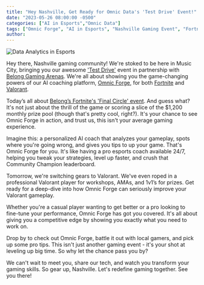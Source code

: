 ```yaml
---
title: "Hey Nashville, Get Ready for Omnic Data's 'Test Drive' Event!"
date: "2023-05-26 08:00:00 -0500"
categories: ["AI in Esports","Omnic Data"]
tags: ["Omnic Forge", "AI in Esports", "Nashville Gaming Event", "Fortnite Final Circle", "Valorant Workshop", "Esports Coaching", "Skill Development in Gaming", "Gaming Analytics", "Belong Gaming Arenas", "Competitive Gaming"]
author:
---
```


![Data Analytics in Esports](/2023-05-26-Hey-Nashville-Get-Ready-for-Omnic-Datas-Test-Drive-Event.png)

Hey there, Nashville gaming community! We're stoked to be here in Music City, bringing you our awesome ['Test Drive'](https://us.belong.gg/events) event in partnership with [Belong Gaming Arenas](https://us.belong.gg/). We're all about showing you the game-changing powers of our AI coaching platform, [Omnic Forge](https://forge.omnic.ai/users/sign_up), for both [Fortnite](https://www.fortnite.com/?lang=en-US) and [Valorant](https://playvalorant.com/en-us/).

Today’s all about [Belong’s Fortnite's 'Final Circle' event](https://us.belong.gg/news/final-circle-community-champion-leaderboard-). And guess what? It's not just about the thrill of the game or scoring a slice of the $1,200 monthly prize pool (though that's pretty cool, right?). It's your chance to see Omnic Forge in action, and trust us, this isn't your average gaming experience.

Imagine this: a personalized AI coach that analyzes your gameplay, spots where you're going wrong, and gives you tips to up your game. That's Omnic Forge for you. It's like having a pro esports coach available 24/7, helping you tweak your strategies, level up faster, and crush that Community Champion leaderboard.

Tomorrow, we're switching gears to Valorant. We've even roped in a professional Valorant player for workshops, AMAs, and 1v1’s for prizes. Get ready for a deep-dive into how Omnic Forge can seriously improve your Valorant gameplay.

Whether you're a casual player wanting to get better or a pro looking to fine-tune your performance, Omnic Forge has got you covered. It's all about giving you a competitive edge by showing you exactly what you need to work on.

Drop by to check out Omnic Forge, battle it out with local gamers, and pick up some pro tips. This isn't just another gaming event - it's your shot at leveling up big time. So why let the chance pass you by?

We can't wait to meet you, share our tech, and watch you transform your gaming skills. So gear up, Nashville. Let's redefine gaming together. See you there!
